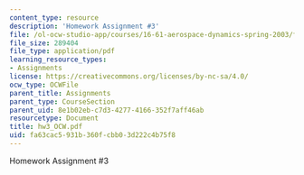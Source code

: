 ```yaml
---
content_type: resource
description: 'Homework Assignment #3'
file: /ol-ocw-studio-app/courses/16-61-aerospace-dynamics-spring-2003/fa63cac5931b360fcbb03d222c4b75f8_hw3_OCW.pdf
file_size: 289404
file_type: application/pdf
learning_resource_types:
- Assignments
license: https://creativecommons.org/licenses/by-nc-sa/4.0/
ocw_type: OCWFile
parent_title: Assignments
parent_type: CourseSection
parent_uid: 8e1b02eb-c7d3-4277-4166-352f7aff46ab
resourcetype: Document
title: hw3_OCW.pdf
uid: fa63cac5-931b-360f-cbb0-3d222c4b75f8
---
```

Homework Assignment #3